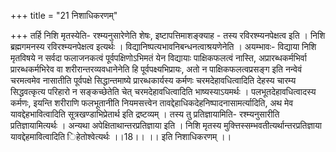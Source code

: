 +++
title = "21 निशाधिकरणम्"

+++
तर्हि निशि मृतस्येति- रश्म्यनुसारेणेति शेषः, इष्टापत्तिमाशङ्क्याह - तस्य रविरश्म्यनपेक्षत्व इति । निशि ब्रह्मगमनस्य रविरश्म्यनपेक्षत्व इत्यर्थः । विद्यानिष्पत्यभावनिबन्धनत्वाश्रयणेनेति । अयम्भावः- विद्याया निशि मृतविषये न सर्वदा फलाजनकत्वं पूर्वपक्षिणोऽभिमतं येन विद्यायाः पाक्षिकफलत्वं नास्ति, अप्रारब्धकर्मभिर्वा प्रारब्धकर्मभिरेव वा शरीरान्तरव्यवधानेनेति हि पूर्वपक्ष्यभिप्रायः, अतो न पाक्षिकफलत्वप्रसङ्ग इति नन्वेवं चरमत्वमेव नासातीति पूर्वपक्षे सिद्धान्तमाष्ये प्रारब्धकार्यस्य कर्मणः चरमदेहावधित्वादिति देहस्य चारम्य सिद्धवत्कृत्य परिहारो न सङ्कच्छेतेति चेत् चरमदेहावधित्वादिति भाष्यस्याऽयमर्थः । पलभूतदेहावधित्वादस्य कर्मणः, इयन्ति शरीराणि फलभूतानीति नियमसत्त्वेन तावद्देहाधिकदेहनिष्पादनासामर्त्यादिति, अथ मेव यावद्देहभावित्वादिति सूत्रखण्डाभिप्रेतार्थ इति द्रष्टव्यम् । तस्य तु प्रतिज्ञायामिति- रश्म्यनुसारीति प्रतिज्ञायामित्यर्थः । अन्यथा अपेक्षिताथान्तरप्रतिज्ञाया इति । निशि मृतस्य मुक्त्तिस्सम्भवतीत्यर्थान्तरप्रतिज्ञाया यावद्देहमावित्वादिति िहेतोश्वेत्यर्थः ।।18।। ।। इति निशाधिकरणम् ।।